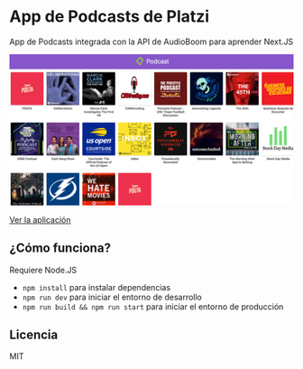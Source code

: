# App de Podcasts de Platzi

App de Podcasts integrada con la API de AudioBoom para aprender Next.JS

![Captura del App](./.readme-static/Podcast.png)

[Ver la aplicación](https://platzi-podcast-bgez99ptd.now.sh/)

## ¿Cómo funciona?

Requiere Node.JS

* `npm install` para instalar dependencias
* `npm run dev` para iniciar el entorno de desarrollo
* `npm run build && npm run start` para iniciar el entorno de producción

## Licencia

MIT